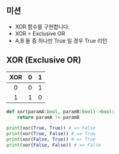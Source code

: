 ## 미션

- XOR 함수를 구현합니다.
- XOR = Exclusive OR
- A,B 둘 중 하나만 True 일 경우 True 리턴


## XOR (Exclusive OR)

XOR | 0 | 1
:---------:  | :-----------: | :-----------:
0	| 0 | 1
1	| 1 | 0


```python
def xor(paramA:bool, paramB:bool)->bool:
    return paramA != paramB

print(xor(True, True)) # => False
print(xor(True, False)) # => True
print(xor(False, True)) # => True
print(xor(False, False)) # => False
```